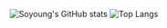 <div align="center">
  
  ![Soyoung's GitHub stats](https://github-readme-stats.vercel.app/api?username=place0&show_icons=true&theme=noctis_minimus)
  ![Top Langs](https://github-readme-stats.vercel.app/api/top-langs/?username=place0&layout=compact&theme=noctis_minimus)
  

</div>
